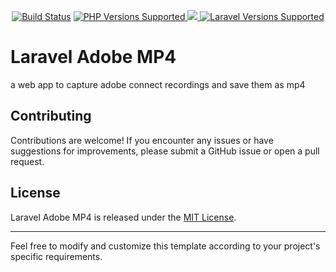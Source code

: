 <p align="center">
    <a href="https://github.com/SaeidSharafi/laravel-adobe-mp4/" title="CI">
        <img alt="Build Status" src="https://github.com/SaeidSharafi/laravel-adobe-mp4/workflows/CI/badge.svg"></a>
    <a href="#php-support" title="PHP Versions Supported">
        <img alt="PHP Versions Supported" src="https://img.shields.io/badge/php-8.0%20to%208.1-777bb3.svg?logo=php&logoColor=white&labelColor=555555">
    </a>
    <a href="https://codecov.io/gh/SaeidSharafi/ims" > 
        <img src="https://codecov.io/gh/SaeidSharafi/laravel-adobe-mp4/graph/badge.svg?token=z8W3Sf0IhD"/> 
    </a>
    <a href="#laravel-support" title="Laravel Versions Supported">
        <img alt="Laravel Versions Supported" src="https://img.shields.io/badge/laravel-10-0374b5.svg?logo=laravel&logoColor=ff0000&labelColor=4f4f4f">
    </a>
</p>

# Laravel Adobe MP4

a web app to capture adobe connect recordings and save them as mp4


## Contributing

Contributions are welcome! If you encounter any issues or have suggestions for improvements, please submit a GitHub issue or open a pull request.

## License

Laravel Adobe MP4 is released under the [MIT License](LICENSE).

---

Feel free to modify and customize this template according to your project's specific requirements.

